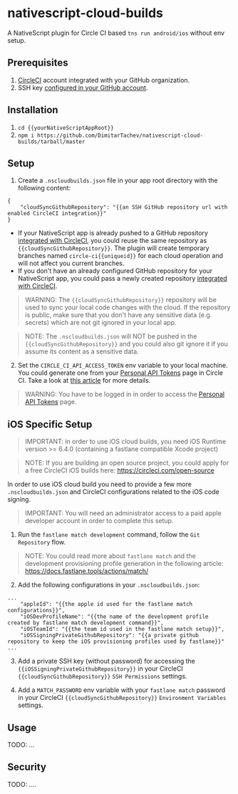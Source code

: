 # nativescript-cloud-builds
A NativeScript plugin for Circle CI based `tns run android/ios` without env setup.

## Prerequisites

1) [CircleCI](https://circleci.com/) account integrated with your GitHub organization.
2) SSH key [configured in your GitHub account](https://help.github.com/en/github/authenticating-to-github/adding-a-new-ssh-key-to-your-github-account).

## Installation

1) `cd {{yourNativeScriptAppRoot}}`
2) `npm i https://github.com/DimitarTachev/nativescript-cloud-builds/tarball/master`

## Setup

1) Create a `.nscloudbuilds.json` file in your app root directory with the following content:
```
{
    "cloudSyncGithubRepository": "{{an SSH GitHub repository url with enabled CircleCI integration}}"
}
```

* If your NativeScript app is already pushed to a GitHub repository [integrated with CircleCI](https://circleci.com/docs/2.0/project-build/#adding-projects), you could reuse the same repository as `{{cloudSyncGithubRepository}}`. The plugin will create temporary branches named `circle-ci{{uniqueid}}` for each cloud operation and will not affect you current branches.
* If you don't have an already configured GitHub repository for your NativeScript app, you could pass a newly created repository [integrated with CircleCI](https://circleci.com/docs/2.0/project-build/#adding-projects).

> WARNING: The `{{cloudSyncGithubRepository}}` repository will be used to sync your local code changes with the cloud. If the repository is public, make sure that you don't have any sensitive data (e.g. secrets) which are not git ignored in your local app.  

> NOTE: The `.nscloudbuilds.json` will NOT be pushed in the `{{cloudSyncGithubRepository}}` and you could also git ignore it if you assume its content as a sensitive data.
2) Set the `CIRCLE_CI_API_ACCESS_TOKEN` env variable to your local machine. You could generate one from your [Personal API Tokens](https://circleci.com/account/api) page in Circle CI. Take a look at [this article](https://circleci.com/docs/2.0/managing-api-tokens/#creating-a-personal-api-token) for more details.

> WARNING: You have to be logged in in order to access the [Personal API Tokens](https://circleci.com/account/api) page.  

## iOS Specific Setup

> IMPORTANT: in order to use iOS cloud builds, you need iOS Runtime version >= 6.4.0 (containing a fastlane compatible Xcode project)

> NOTE: If you are building an open source project, you could apply for a free CircleCI iOS builds here: https://circleci.com/open-source 

In order to use iOS cloud build you need to provide a few more `.nscloudbuilds.json` and CircleCI configurations related to the iOS code signing.

> IMPORTANT: You will need an administrator access to a paid apple developer account in order to complete this setup.

1) Run the `fastlane match development` command, follow the `Git Repository` flow. 

> NOTE: You could read more about `fastlane match` and the development provisioning profile generation in the following article: https://docs.fastlane.tools/actions/match/

2) Add the following configurations in your `.nscloudbuilds.json`:
```
...
    "appleId": "{{the apple id used for the fastlane match configurations}}",
    "iOSDevProfileName": "{{the name of the development profile created by fastlane match development command}}",
    "iOSTeamId": "{{the team id used in the fastlane match setup}}",
    "iOSSigningPrivateGithubRepository": "{{a private github repository to keep the iOS provisioning profiles used by fastlane}}"
...
```

3) Add a private SSH key (without password) for accessing the `{{iOSSigningPrivateGithubRepository}}` in your CircleCI `{{cloudSyncGithubRepository}}` `SSH Permissions` settings.

4) Add a `MATCH_PASSWORD` env variable with your `fastlane match` password in your CircleCI `{{cloudSyncGithubRepository}}` `Environment Variables` settings.

## Usage

TODO: ...

## Security

TODO: ....